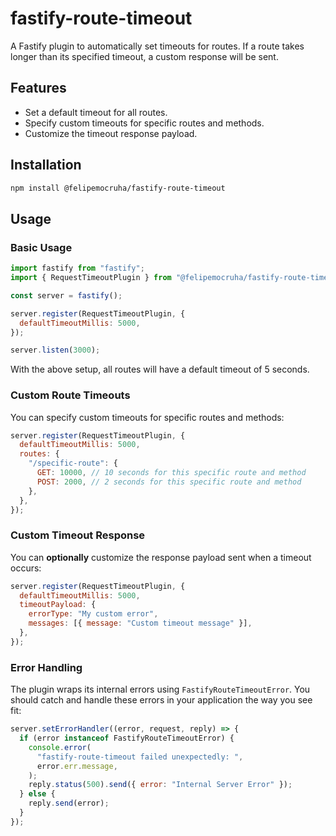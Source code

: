 # fastify-route-timeout

A Fastify plugin to automatically set timeouts for routes. If a route takes longer than its specified timeout, a custom response will be sent.

## Features

- Set a default timeout for all routes.
- Specify custom timeouts for specific routes and methods.
- Customize the timeout response payload.

## Installation

```bash
npm install @felipemocruha/fastify-route-timeout
```

## Usage

### Basic Usage

```javascript
import fastify from "fastify";
import { RequestTimeoutPlugin } from "@felipemocruha/fastify-route-timeout";

const server = fastify();

server.register(RequestTimeoutPlugin, {
  defaultTimeoutMillis: 5000,
});

server.listen(3000);
```

With the above setup, all routes will have a default timeout of 5 seconds.

### Custom Route Timeouts

You can specify custom timeouts for specific routes and methods:

```javascript
server.register(RequestTimeoutPlugin, {
  defaultTimeoutMillis: 5000,
  routes: {
    "/specific-route": {
      GET: 10000, // 10 seconds for this specific route and method
      POST: 2000, // 2 seconds for this specific route and method
    },
  },
});
```

### Custom Timeout Response

You can **optionally** customize the response payload sent when a timeout occurs:

```javascript
server.register(RequestTimeoutPlugin, {
  defaultTimeoutMillis: 5000,
  timeoutPayload: {
    errorType: "My custom error",
    messages: [{ message: "Custom timeout message" }],
  },
});
```

### Error Handling

The plugin wraps its internal errors using `FastifyRouteTimeoutError`. You should catch and handle these errors in your application the way you see fit:

```javascript
server.setErrorHandler((error, request, reply) => {
  if (error instanceof FastifyRouteTimeoutError) {
    console.error(
      "fastify-route-timeout failed unexpectedly: ",
      error.err.message,
    );
    reply.status(500).send({ error: "Internal Server Error" });
  } else {
    reply.send(error);
  }
});
```
